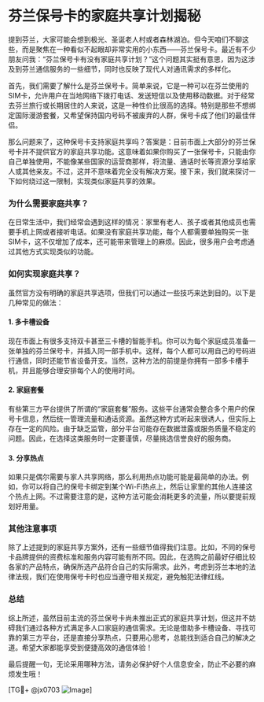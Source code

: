 # 芬兰保号卡的家庭共享计划揭秘

提到芬兰，大家可能会想到极光、圣诞老人村或者森林湖泊。但今天咱们不聊这些，而是聚焦在一种看似不起眼却非常实用的小东西——芬兰保号卡。最近有不少朋友问我：“芬兰保号卡有没有家庭共享计划？”这个问题其实挺有意思，因为这涉及到芬兰通信服务的一些细节，同时也反映了现代人对通讯需求的多样化。

首先，我们需要了解什么是芬兰保号卡。简单来说，它是一种可以在芬兰使用的SIM卡，允许用户在当地网络下拨打电话、发送短信以及使用移动数据。对于经常去芬兰旅行或长期居住的人来说，这是一种性价比很高的选择。特别是那些不想绑定国际漫游套餐，又希望保持国内号码不被废弃的人群，保号卡成了他们的最佳伴侣。

那么问题来了，这种保号卡支持家庭共享吗？答案是：目前市面上大部分的芬兰保号卡并不提供官方的家庭共享功能。这意味着如果你购买了一张保号卡，只能由你自己单独使用，不能像某些国家的运营商那样，将流量、通话时长等资源分享给家人或其他亲友。不过，这并不意味着完全没有解决方案。接下来，我们就来探讨一下如何绕过这一限制，实现类似家庭共享的效果。

### 为什么需要家庭共享？

在日常生活中，我们经常会遇到这样的情况：家里有老人、孩子或者其他成员也需要手机上网或者接听电话。如果没有家庭共享功能，每个人都需要单独购买一张SIM卡，这不仅增加了成本，还可能带来管理上的麻烦。因此，很多用户会考虑通过其他方式实现类似的功能。

### 如何实现家庭共享？

虽然官方没有明确的家庭共享选项，但我们可以通过一些技巧来达到目的。以下是几种常见的做法：

#### 1. 多卡槽设备
现在市面上有很多支持双卡甚至三卡槽的智能手机。你可以为每个家庭成员准备一张单独的芬兰保号卡，并插入同一部手机中。这样，每个人都可以用自己的号码进行通信，同时还能节省设备开支。当然，这种方法的前提是你拥有一部多卡槽手机，并且能够合理安排每个人的使用时间。

#### 2. 家庭套餐
有些第三方平台提供了所谓的“家庭套餐”服务。这些平台通常会整合多个用户的保号卡信息，然后统一管理流量和通话资源。虽然这种方式听起来很诱人，但实际上存在一定的风险。由于缺乏监管，部分平台可能存在数据泄露或服务质量不稳定的问题。因此，在选择这类服务时一定要谨慎，尽量挑选信誉良好的服务商。

#### 3. 分享热点
如果只是偶尔需要与家人共享网络，那么利用热点功能可能是最简单的办法。例如，你可以将自己的保号卡绑定到某个Wi-Fi热点上，然后让家里的其他人连接这个热点上网。不过需要注意的是，这种方法可能会消耗更多的流量，所以要提前规划好用量。

### 其他注意事项

除了上述提到的家庭共享方案外，还有一些细节值得我们注意。比如，不同的保号卡品牌提供的资费标准和服务内容可能有所不同。因此，在选购之前最好仔细比较各家的产品特点，确保所选产品符合自己的实际需求。此外，考虑到芬兰本地的法律法规，我们在使用保号卡时也应当遵守相关规定，避免触犯法律红线。

### 总结

综上所述，虽然目前主流的芬兰保号卡尚未推出正式的家庭共享计划，但这并不妨碍我们通过各种方式满足多人口家庭的通信需求。无论是借助多卡槽设备、寻找可靠的第三方平台，还是直接分享热点，只要用心思考，总能找到适合自己的解决之道。希望大家都能享受到便捷高效的通信体验！

最后提醒一句，无论采用哪种方法，请务必保护好个人信息安全，防止不必要的麻烦发生哦！

[TG💪+ @jx0703 ![Image](https://github.com/user-attachments/assets/dbca1d08-cadb-493c-b0ec-ad6f7a83f270)]